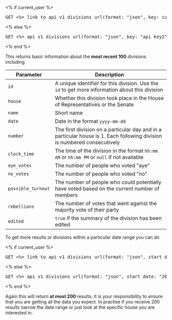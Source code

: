 <% if current_user %>
<pre>GET <%= link_to api_v1_divisions_url(format: "json", key: current_user.api_key), api_v1_divisions_url(format: "json", key: current_user.api_key) %></pre>
<% else %>
<pre>GET <%= api_v1_divisions_url(format: "json", key: "api_key2").gsub("api_key2", "[api_key]") %></pre>
<% end %>

This returns basic information about the **most recent 100** divisions including

Parameter          | Description
------------------ | -----------------------------------------------------------
`id`               | A unique identifier for this division. Use the `id` to get more information about this division
`house`            | Whether this division took place in the House of Representatives or the Senate
`name`             | Short name
`date`             | Date in the format `yyyy-mm-dd`
`number`           | The first division on a particular day and in a particular house is 1. Each following division is numbered consecutively
`clock_time`       | The time of the division in the format `hh:mm AM` or `hh:mm PM` or `null` if not available
`aye_votes`        | The number of people who voted "aye"
`no_votes`         | The number of people who voted "no"
`possible_turnout` | The number of people who could potentially have voted based on the current number of members
`rebellions`       | The number of votes that went against the majority vote of their party
`edited`           | `true` if the summary of the division has been edited

To get more results or divisions within a particular date range you can do

<% if current_user %>
<pre>GET <%= link_to api_v1_divisions_url(format: "json", start_date: "2014-08-01", end_date: "2014-09-01", house: "senate", key: current_user.api_key), api_v1_divisions_url(format: "json", start_date: "2014-08-01", end_date: "2014-09-01", house: "senate", key: current_user.api_key) %></pre>
<% else %>
<pre>GET <%= api_v1_divisions_url(format: "json", start_date: "2014-08-01", end_date: "2014-09-01", house: "senate") + '&key=[api_key]' %></pre>
<% end %>

Again this will return **at most 200** results. It is your responsibility to ensure that you are
getting all the data you expect. In practise if you receive 200 results narrow the date range or just look
at the specific house you are interested in.

